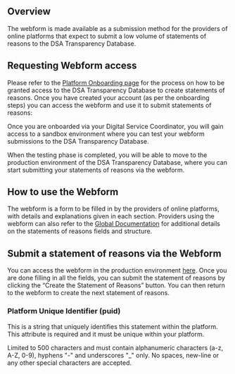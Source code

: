 ## Overview

The webform is made available as a submission method for the providers of online platforms that expect to submit a low volume of statements of reasons to the DSA Transparency Database.

## Requesting Webform access

Please refer to the [Platform Onboarding page](/profile/page/onboarding) for the process on how to be granted access to the DSA Transparency Database to create statements of reasons. Once you have created your account (as per the onboarding steps) you can access the webform and use it to submit statements of reasons:

Once you are onboarded via your Digital Service Coordinator, you will gain access to a sandbox environment where you can test your webform submissions to the DSA Transparency Database.

When the testing phase is completed, you will be able to move to the production environment of the DSA Transparency Database, where you can start submitting your statements of reasons via the webform.

## How to use the Webform
The webform is a form to be filled in by the providers of online platforms, with details and explanations given in each section. Providers using the webform can also refer to the [Global Documentation](/profile/page/documentation) for additional details on the statements of reasons fields and structure.

## Submit a statement of reasons via the Webform
You can access the webform in the production environment [here](https://transparency.dsa.ec.europa.eu/statement/create). Once you are done filling in all the fields, you can submit the statement of reasons by clicking the “Create the Statement of Reasons” button. You can then return to the webform to create the next statement of reasons.

### Platform Unique Identifier (puid)
This is a string that uniquely identifies this statement within the platform. This attribute is required and it must be unique within your platform.

Limited to 500 characters and must contain alphanumeric characters (a-z, A-Z, 0-9), hyphens "-" and underscores "_" only. No spaces, new-line or any other special characters are accepted.
